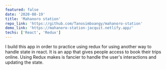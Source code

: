 ```yaml
---
featured: false
date: '2020-08-19'
title: 'Mahanoro station'
repo_link: 'https://github.com/Tanosimboangy/mahanoro-station'
demo_link: 'https://mahanoro-station-jacquit.netlify.app/'
techs: ['React', 'Redux']
---
```


I build this app in order to practice using redux for using another way to handle state in react. It is an app that gives people access to book their trips online. Using Redux makes is fancier to handle the user's interactions and updating the state.

